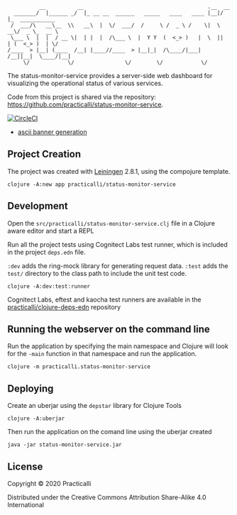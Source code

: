 ```
          __          __                                       .__  __
  _______/  |______ _/  |_ __ __  ______   _____   ____   ____ |__|/  |_  ___________
 /  ___/\   __\__  \\   __\  |  \/  ___/  /     \ /  _ \ /    \|  \   __\/  _ \_  __ \
 \___ \  |  |  / __ \|  | |  |  /\___ \  |  Y Y  (  <_> )   |  \  ||  | (  <_> )  | \/
/____  > |__| (____  /__| |____//____  > |__|_|  /\____/|___|  /__||__|  \____/|__|
     \/            \/                \/        \/            \/

```

The status-monitor-service provides a server-side web dashboard for visualizing the operational status of various services.

Code from this project is shared via the repository: https://github.com/practicalli/status-monitor-service.

[![CircleCI](https://circleci.com/gh/circleci/circleci-docs.svg?style=svg)](https://circleci.com/gh/practicalli/status-monitor-service)

- [ascii banner generation](http://patorjk.com/software/taag/#p=display&f=Graffiti&t=status%20monitor)


## Project Creation

The project was created with [Leiningen](https://github.com/technomancy/leiningen) 2.8.1, using the compojure template.

```shell
clojure -A:new app practicalli/status-monitor-service
```

## Development
Open the `src/practicalli/status-monitor-service.clj` file in a Clojure aware editor and start a REPL

Run all the project tests using Cognitect Labs test runner, which is included in the project `deps.edn` file.

`:dev` adds the ring-mock library for generating request data.  `:test` adds the `test/` directory to the class path to include the unit test code.

```shell
clojure -A:dev:test:runner
```

Cognitect Labs, eftest and kaocha test runners are available in the [practicalli/clojure-deps-edn](https://github.com/practicalli/clojure-deps-edn) repository

## Running the webserver on the command line
Run the application by specifying the main namespace and Clojure will look for the `-main` function in that namespace and run the application.

```shell
clojure -m practicalli.status-monitor-service
```


## Deploying

Create an uberjar using the `depstar` library for Clojure Tools

```shell
clojure -A:uberjar
```

Then run the application on the comand line using the uberjar created

```shell
java -jar status-monitor-service.jar
```


## License
Copyright © 2020 Practicalli

Distributed under the Creative Commons Attribution Share-Alike 4.0 International
